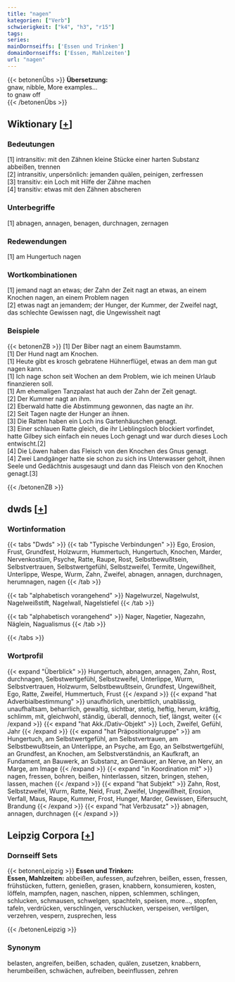 ```yaml
---
title: "nagen"
kategorien: ["Verb"]
schwierigkeit: ["k4", "h3", "r15"]
tags:
series:
mainDornseiffs: ['Essen und Trinken']
domainDornseiffs: ['Essen, Mahlzeiten']
url: "nagen"
---
```


{{< betonenÜbs >}}
**Übersetzung:**  
gnaw, nibble, More examples...  
to gnaw  off  
{{< /betonenÜbs >}}

## Wiktionary [[+](https://de.wiktionary.org/wiki/nagen)]

### Bedeutungen
[1] intransitiv: mit den Zähnen kleine Stücke einer harten Substanz abbeißen, trennen  
[2] intransitiv, unpersönlich: jemanden quälen, peinigen, zerfressen  
[3] transitiv: ein Loch mit Hilfe der Zähne machen  
[4] transitiv: etwas mit den Zähnen abscheren  

### Unterbegriffe
[1] abnagen, annagen, benagen, durchnagen, zernagen  

### Redewendungen
[1] am Hungertuch nagen  

### Wortkombinationen
[1] jemand nagt an etwas; der Zahn der Zeit nagt an etwas, an einem Knochen nagen, an einem Problem nagen  
[2] etwas nagt an jemandem; der Hunger, der Kummer, der Zweifel nagt, das schlechte Gewissen nagt, die Ungewissheit nagt  

### Beispiele
{{< betonenZB >}}
[1] Der Biber nagt an einem Baumstamm.  
[1] Der Hund nagt am Knochen.  
[1] Heute gibt es krosch gebratene Hühnerflügel, etwas an dem man gut nagen kann.  
[1] Ich nage schon seit Wochen an dem Problem, wie ich meinen Urlaub finanzieren soll.  
[1] Am ehemaligen Tanzpalast hat auch der Zahn der Zeit genagt.  
[2] Der Kummer nagt an ihm.  
[2] Eberwald hatte die Abstimmung gewonnen, das nagte an ihr.  
[2] Seit Tagen nagte der Hunger an ihnen.  
[3] Die Ratten haben ein Loch ins Gartenhäuschen genagt.  
[3] Einer schlauen Ratte gleich, die ihr Lieblingsloch blockiert vorfindet, hatte Gilbey sich einfach ein neues Loch genagt und war durch dieses Loch entwischt.[2]  
[4] Die Löwen haben das Fleisch von den Knochen des Gnus genagt.  
[4] Zwei Landgänger hatte sie schon zu sich ins Unterwasser geholt, ihnen Seele und Gedächtnis ausgesaugt und dann das Fleisch von den Knochen genagt.[3]  

{{< /betonenZB >}}


## dwds [[+](https://www.dwds.de/wb/nagen)]

### Wortinformation
{{< tabs "Dwds" >}}
{{< tab "Typische Verbindungen" >}}
Ego, Erosion, Frust, Grundfest, Holzwurm, Hummertuch, Hungertuch, Knochen, Marder, Nervenkostüm, Psyche, Ratte, Raupe, Rost, Selbstbewußtsein, Selbstvertrauen, Selbstwertgefühl, Selbstzweifel, Termite, Ungewißheit, Unterlippe, Wespe, Wurm, Zahn, Zweifel, abnagen, annagen, durchnagen, herumnagen, nagen
{{< /tab >}}

{{< tab "alphabetisch vorangehend" >}}
Nagelwurzel, Nagelwulst, Nagelweißstift, Nagelwall, Nagelstiefel
{{< /tab >}}

{{< tab "alphabetisch vorangehend" >}}
Nager, Nagetier, Nagezahn, Näglein, Nagualismus
{{< /tab >}}

{{< /tabs >}}

### Wortprofil
{{< expand "Überblick" >}} Hungertuch, abnagen, annagen, Zahn, Rost, durchnagen, Selbstwertgefühl, Selbstzweifel, Unterlippe, Wurm, Selbstvertrauen, Holzwurm, Selbstbewußtsein, Grundfest, Ungewißheit, Ego, Ratte, Zweifel, Hummertuch, Frust {{< /expand >}}
{{< expand "hat Adverbialbestimmung" >}} unaufhörlich, unerbittlich, unablässig, unaufhaltsam, beharrlich, gewaltig, sichtbar, stetig, heftig, herum, kräftig, schlimm, mit, gleichwohl, ständig, überall, dennoch, tief, längst, weiter {{< /expand >}}
{{< expand "hat Akk./Dativ-Objekt" >}} Loch, Zweifel, Gefühl, Jahr {{< /expand >}}
{{< expand "hat Präpositionalgruppe" >}} am Hungertuch, am Selbstwertgefühl, am Selbstvertrauen, am Selbstbewußtsein, an Unterlippe, an Psyche, am Ego, an Selbstwertgefühl, an Grundfest, an Knochen, am Selbstverständnis, an Kaufkraft, an Fundament, an Bauwerk, an Substanz, an Gemäuer, an Nerve, an Nerv, an Marge, am Image {{< /expand >}}
{{< expand "in Koordination mit" >}} nagen, fressen, bohren, beißen, hinterlassen, sitzen, bringen, stehen, lassen, machen {{< /expand >}}
{{< expand "hat Subjekt" >}} Zahn, Rost, Selbstzweifel, Wurm, Ratte, Neid, Frust, Zweifel, Ungewißheit, Erosion, Verfall, Maus, Raupe, Kummer, Frost, Hunger, Marder, Gewissen, Eifersucht, Brandung {{< /expand >}}
{{< expand "hat Verbzusatz" >}} abnagen, annagen, durchnagen {{< /expand >}}

## Leipzig Corpora [[+](https://corpora.uni-leipzig.de/en/res?word=nagen&corpusId=deu_newscrawl-public_2018)]

### Dornseiff Sets
{{< betonenLeipzig >}}
**Essen und Trinken:**  
**Essen, Mahlzeiten:** abbeißen, aufessen, aufzehren, beißen, essen, fressen, frühstücken, futtern, genießen, grasen, knabbern, konsumieren, kosten, löffeln, mampfen, nagen, naschen, nippen, schlemmen, schlingen, schlucken, schmausen, schwelgen, spachteln, speisen, more..., stopfen, tafeln, verdrücken, verschlingen, verschlucken, verspeisen, vertilgen, verzehren, vespern, zusprechen, less  

{{< /betonenLeipzig >}}

### Synonym
belasten, angreifen, beißen, schaden, quälen, zusetzen, knabbern, herumbeißen, schwächen, aufreiben, beeinflussen, zehren

